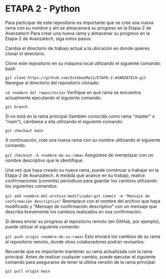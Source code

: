 
# ETAPA 2 - Python

Para participar de este repositorio es importante que se cree una nueva rama con su nombre y ahí se almacenará su progreso en la Etapa-2 de Avanzatech
Para crear una nueva rama y almacenar su progreso en la Etapa-2 de Avanzatech, siga estos pasos:

Cambia el directorio de trabajo actual a la ubicación en donde quieres clonar el directorio.

Clone este repositorio en su máquina local utilizando el siguiente comando:
bash

`git clone https://github.com/EstebanMa12/ETAPA-2-AVANZATECH.git`
Navegue al directorio del repositorio clonado:

`cd <nombre del repositorio>`
Verifique en qué rama se encuentra actualmente ejecutando el siguiente comando:

`git branch`

Si no está en la rama principal (también conocida como rama "master" o "main"), cámbiese a ella utilizando el siguiente comando:

`git checkout main`

A continuación, cree una nueva rama con su nombre utilizando el siguiente comando:

`git checkout -b <nombre-de-su-rama>`
Asegúrese de reemplazar <nombre-de-su-rama> con un nombre descriptivo que le identifique.

Una vez que haya creado su nueva rama, puede comenzar a trabajar en la Etapa-2 de Avanzatech. A medida que avance en su trabajo, realice confirmaciones (commits) periódicas para guardar los cambios utilizando los siguientes comandos:

`git add <nombre-del-archivo-modificado>`
`git commit -m "Mensaje de confirmación descriptivo"`
Reemplace <nombre-del-archivo-modificado> con el nombre del archivo que haya modificado y "Mensaje de confirmación descriptivo" con un mensaje que describa brevemente los cambios realizados en esa confirmación.

Si desea enviar su progreso al repositorio remoto (en GitHub, por ejemplo), puede utilizar el siguiente comando:

`git push origin <nombre-de-su-rama>`
Esto enviará los cambios de su rama al repositorio remoto, donde otros colaboradores podrán revisarlos.

Recuerde que es importante mantener su rama actualizada con la rama principal. Antes de realizar cualquier cambio, puede ejecutar el siguiente comando para asegurarse de tener la última versión de la rama principal:

`git pull origin main`




